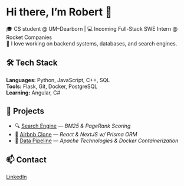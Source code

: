# Hi there, I’m Robert 👋

🎓 CS student @ UM–Dearborn | 💻 Incoming Full-Stack SWE Intern @ Rocket Companies  
🔎 I love working on backend systems, databases, and search engines.

## 🛠 Tech Stack
**Languages:** Python, JavaScript, C++, SQL  
**Tools:** Flask, Git, Docker, PostgreSQL  
**Learning:** Angular, C#

## 🚀 Projects
- 🔍 [Search Engine](https://github.com/robertkhzouz/search-engine) — *BM25 & PageRank Scoring*
- 🧳 [Airbnb Clone](https://github.com/robertkhzouz/Airbnb-Clone) — *React & NextJS w/ Prisma ORM*
- 🔄 [Data Pipeline](https://github.com/robertkhzouz/RandomUserGen) — *Apache Technologies & Docker Containerization*

## 📫 Contact
[LinkedIn](https://linkedin.com/in/robertkhzouz)
